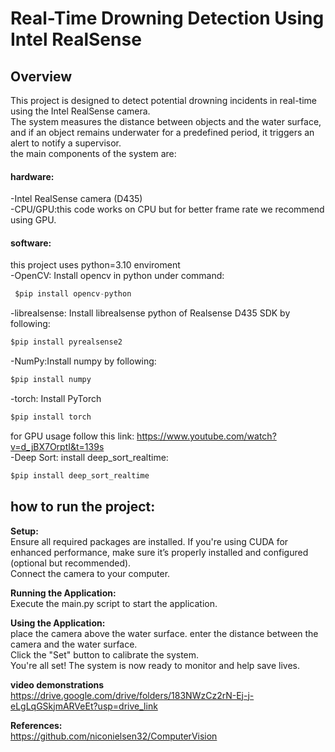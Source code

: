 # **Real-Time Drowning Detection Using Intel RealSense**  
## **Overview**  
This project is designed to detect potential drowning incidents in real-time using the Intel RealSense camera.  
The system measures the distance between objects and the water surface,  
and if an object remains underwater for a predefined period, it triggers an alert to notify a supervisor.  
the main components of the system are:  
#### **hardware:**  
-Intel RealSense camera (D435)  
-CPU/GPU:this code works on CPU but for better frame rate we recommend using GPU.  
#### **software:**  
this project uses python=3.10 enviroment  
-OpenCV: Install opencv in python under command:  
```python   
 $pip install opencv-python    
 ```  
-librealsense: Install librealsense python of Realsense D435 SDK by following:
```python   
$pip install pyrealsense2
```
-NumPy:Install numpy by following:
```python     
$pip install numpy
```
-torch: Install PyTorch
```python     
$pip install torch
```
for GPU usage follow this link: https://www.youtube.com/watch?v=d_jBX7OrptI&t=139s  
-Deep Sort: install deep_sort_realtime:
```python     
$pip install deep_sort_realtime
```

## **how to run the project:**  
**Setup:**  
Ensure all required packages are installed. If you're using CUDA for enhanced performance, make sure it’s properly installed and configured (optional but recommended).  
Connect the camera to your computer.  
  
**Running the Application:**  
Execute the main.py script to start the application.  

**Using the Application:**  
place the camera above the water surface. enter the distance between the camera and the water surface.  
Click the "Set" button to calibrate the system.  
You're all set! The system is now ready to monitor and help save lives. 

**video demonstrations**
https://drive.google.com/drive/folders/183NWzCz2rN-Ej-j-eLgLqGSkjmARVeEt?usp=drive_link

**References:**  
https://github.com/niconielsen32/ComputerVision  

